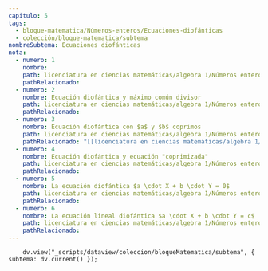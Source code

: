 ```yaml
---
capitulo: 5
tags:
  - bloque-matematica/Números-enteros/Ecuaciones-diofánticas
  - colección/bloque-matematica/subtema
nombreSubtema: Ecuaciones diofánticas
nota:
  - numero: 1
    nombre: 
    path: licenciatura en ciencias matemáticas/algebra 1/Números enteros/Ecuación lineal diofántica#^obs-1-5-1
    pathRelacionado: 
  - numero: 2
    nombre: Ecuación diofántica y máximo común divisor
    path: licenciatura en ciencias matemáticas/algebra 1/Números enteros/Ecuación lineal diofántica#^prop-1-5-2
    pathRelacionado: 
  - numero: 3
    nombre: Ecuación diofántica con $a$ y $b$ coprimos
    path: licenciatura en ciencias matemáticas/algebra 1/Números enteros/Ecuación lineal diofántica#^cor-1-5-3
    pathRelacionado: "[[licenciatura en ciencias matemáticas/algebra 1/Números enteros/Ecuación lineal diofántica#^prop-1-5-2|Proposición 1.5.2 (Ecuación diofántica y máximo común divisor)]]"
  - numero: 4
    nombre: Ecuación diofántica y ecuación "coprimizada"
    path: licenciatura en ciencias matemáticas/algebra 1/Números enteros/Ecuación lineal diofántica#^obs-1-5-4
    pathRelacionado: 
  - numero: 5
    nombre: La ecuación diofántica $a \cdot X + b \cdot Y = 0$
    path: licenciatura en ciencias matemáticas/algebra 1/Números enteros/Ecuación lineal diofántica#^prop-1-5-5
    pathRelacionado: 
  - numero: 6
    nombre: La ecuación lineal diofántica $a \cdot X + b \cdot Y = c$
    path: licenciatura en ciencias matemáticas/algebra 1/Números enteros/Ecuación lineal diofántica#^teo-1-5-6
    pathRelacionado: 
---
```

```dataviewjs
    dv.view("_scripts/dataview/coleccion/bloqueMatematica/subtema", { subtema: dv.current() });
```
